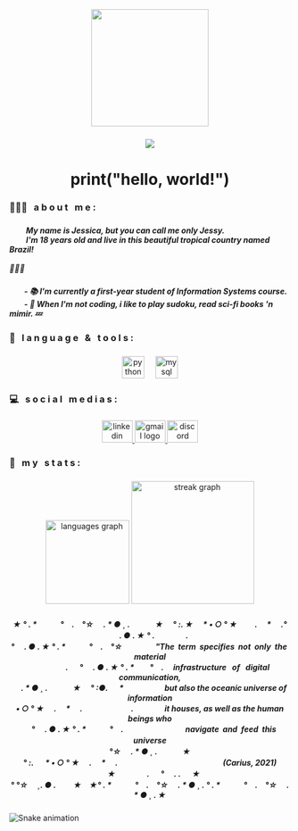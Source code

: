 <div align="center">
  <img height="210" src="https://i.imgflip.com/7sj55v.gif"  />
</div>

###

<div align="center">
  <img src="https://visitor-badge.laobi.icu/badge?page_id=woob0t.woob0t&left_color=indigo&right_color=darkviolet&left_text=jessy's profile visitors"  />
</div>

###

<h1 align="center">print("hello, world!")</h1>

###

<h3 align="left">👩🏻‍💻 ͏ ͏ ͏a b o u t͏ ͏ ͏ ͏m e :</h3>

###

<h5 align="left">͏ ͏ ͏ ͏ ͏ ͏ ͏ ͏ ͏ My name is Jessica, but you can call me only Jessy.<br> ͏ ͏ ͏ ͏ ͏ ͏ ͏ ͏ ͏ I'm 18 years old and live in this beautiful tropical country named Brazil!<br><br>🧁🍭🍬</h5>

###

<h5 align="left">͏ ͏ ͏ ͏ ͏ ͏ ͏ ͏ ͏- 📚 I'm currently a first-year student of Information Systems course.<br> ͏ ͏ ͏ ͏ ͏ ͏ ͏ ͏ ͏- 🤖  When I'm not coding, i like to play sudoku, read sci-fi books 'n mimir. 💤</h5>

###

<h3 align="left">👾 ͏ ͏ ͏l a n g u a g e ͏ ͏ ͏& ͏ ͏ ͏t o o l s :</h3>

###

<div align="center">
  <img src="https://cdn.jsdelivr.net/gh/devicons/devicon/icons/python/python-original.svg" height="40" alt="python logo"  />
  <img width="12" />
  <img src="https://cdn.jsdelivr.net/gh/devicons/devicon/icons/mysql/mysql-original.svg" height="40" alt="mysql logo"  />
</div>

###

<h3 align="left">💻 ͏ ͏ ͏s o c i a l ͏ ͏ ͏m e d i a s :</h3>

###

<div align="center">
  <a href="https://www.linkedin.com/in/jessica-vit%C3%B3ria-3b3588274/recent-activity/reactions/" target="_blank">
    <img src="https://raw.githubusercontent.com/maurodesouza/profile-readme-generator/master/src/assets/icons/social/linkedin/default.svg" width="55" height="40" alt="linkedin logo"  />
  </a>
  <a href="https://mail.google.com/mail/u/jessica.luiz@maisunifacisa.com.br" target="_blank">
    <img src="https://raw.githubusercontent.com/maurodesouza/profile-readme-generator/master/src/assets/icons/social/gmail/default.svg" width="55" height="40" alt="gmail logo"  />
  </a>
  <a href="https://discordapp.com/users/.woob0t" target="_blank">
    <img src="https://raw.githubusercontent.com/maurodesouza/profile-readme-generator/master/src/assets/icons/social/discord/default.svg" width="55" height="40" alt="discord logo"  />
  </a>
</div>

###

<h3 align="left">🔎 ͏ ͏ ͏m y ͏ ͏ ͏s t a t s :</h3>

###

<div align="center">
  <img src="https://github-readme-stats.vercel.app/api/top-langs?username=woob0t&locale=en&hide_title=false&layout=compact&card_width=320&langs_count=5&theme=midnight-purple&hide_border=false&order=2" height="150" alt="languages graph"  />
  <img src="https://streak-stats.demolab.com?user=woob0t&locale=en&mode=weekly&theme=midnight-purple&hide_border=true&border_radius=5&order=3" height="220" alt="streak graph"  />
</div>

###

<h5 align="center">★ ° . *　　　°　.　°☆ 　. * ● ¸  . 　　　★ 　° :. ★　 * • ○ ° ★  　　.　 * 　.° 　. ● . ★ ° .　　　　. <br>° 　. ● . ★ ° . *　　　°　.　°☆ 　　　　"The ͏ ͏term ͏ ͏specifies ͏ ͏not ͏ ͏only ͏ ͏the ͏ ͏material<br> 　　　　　. 　 ° 　. ● . ★ ° . *　　°　. 　infrastructure ͏ ͏ ͏of ͏ ͏ ͏digital ͏ ͏ communication,<br>　. * ● ¸ . 　　　★ 　° :●. 　 * 　　　　　but also the oceanic universe of information<br>• ○ ° ★　 .　 * 　.　 　　　　　.　　　　it houses, as well as the human beings who<br> 　 ° 　. ● . ★ ° . *　　　°　.　　 ͏ ͏ ͏ ͏　　　　　navigate ͏ ͏and ͏ ͏feed ͏ ͏this ͏ ͏universe　<br>°☆ 　. * ● ¸ . 　　　★  　　　 　　　 　　　 　<br>° :. 　 * • ○ ° ★　 .　 * 　. 　　　　　　　　　　　 　　(Carius, 2021)　　　　　　　　　　　　　<br>　★　　　　. 　 ° 　.  . 　    ★ 　 　　<br>° °☆ 　¸. ● . 　　★　★° . *　　　°　.　°☆ 　. * ● ¸ . ° . *　　　°　.　°☆ 　. * ● ¸ . ★</h5>

###

<img src="https://raw.githubusercontent.com/woob0t/woob0t/output/snake.svg" alt="Snake animation" />

###
